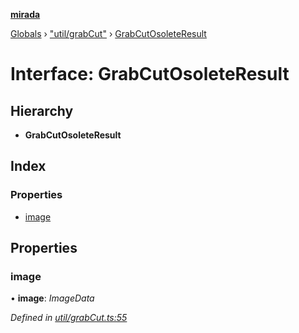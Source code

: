 **[mirada](../README.md)**

[Globals](../README.md) › ["util/grabCut"](../modules/_util_grabcut_.md) › [GrabCutOsoleteResult](_util_grabcut_.grabcutosoleteresult.md)

# Interface: GrabCutOsoleteResult

## Hierarchy

* **GrabCutOsoleteResult**

## Index

### Properties

* [image](_util_grabcut_.grabcutosoleteresult.md#image)

## Properties

###  image

• **image**: *ImageData*

*Defined in [util/grabCut.ts:55](https://github.com/cancerberoSgx/mirada/blob/9d9803d/mirada/src/util/grabCut.ts#L55)*